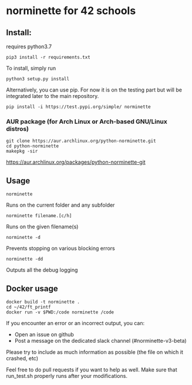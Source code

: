 # norminette for 42 schools

## Install:

requires python3.7

```shell
pip3 install -r requirements.txt
```


To install, simply run

```shell
python3 setup.py install
```

Alternatively, you can use pip. For now it is on the testing part but will be integrated later to the main repository.
```shell
pip install -i https://test.pypi.org/simple/ norminette
```
### AUR package (for Arch Linux or Arch-based GNU/Linux distros)
```shell
git clone https://aur.archlinux.org/python-norminette.git
cd python-norminette
makepkg -sir
```
https://aur.archlinux.org/packages/python-norminette-git

## Usage

```
norminette
```
Runs on the current folder and any subfolder

```
norminette filename.[c/h]
```
Runs on the given filename(s)

```
norminette -d
```
Prevents stopping on various blocking errors

```
norminette -dd
```
Outputs all the debug logging

## Docker usage

```
docker build -t norminette .
cd ~/42/ft_printf
docker run -v $PWD:/code norminette /code
```

If you encounter an error or an incorrect output, you can:
 - Open an issue on github 
 - Post a message on the dedicated slack channel (#norminette-v3-beta)
    

Please try to include as much information as possible (the file on which it crashed, etc)

Feel free to do pull requests if you want to help as well. Make sure that run_test.sh properly runs after your modifications.

